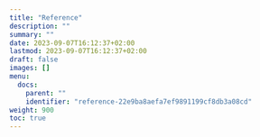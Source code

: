 ```yaml
---
title: "Reference"
description: ""
summary: ""
date: 2023-09-07T16:12:37+02:00
lastmod: 2023-09-07T16:12:37+02:00
draft: false
images: []
menu:
  docs:
    parent: ""
    identifier: "reference-22e9ba8aefa7ef9891199cf8db3a08cd"
weight: 900
toc: true
---
```

